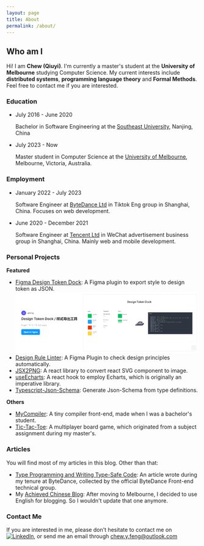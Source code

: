 ```yaml
---
layout: page
title: About
permalink: /about/
---
```


## Who am I

Hi! I am **Chew (Qiuyi)**. I'm currently a master's student at the **University of Melbourne** studying Computer Science. My current interests include **distributed systems**, **programming language theory** and **Formal Methods**. Feel free to contact me if you are interested. 

### Education

- July 2016 - June 2020  

  Bachelor in Software Engineering at the [Southeast University], Nanjing, China 

- July 2023 - Now

  Master student in Computer Science at the [University of Melbourne], Melbourne, Victoria, Australia.

[Southeast University]:https://www.seu.edu.cn/english/
[University of Melbourne]:https://www.unimelb.edu.au/

### Employment

- January 2022 - July 2023

  Software Engineer at [ByteDance Ltd] in Tiktok Eng group in Shanghai, China. Focuses on web development. 

- June 2020 - December 2021
 
  Software Engineer at [Tencent Ltd] in WeChat advertisement business group in Shanghai, China. Mainly web and mobile development.

[Tencent Ltd]: https://www.tencent.com/en-us/
[ByteDance Ltd]:https://www.bytedance.com/en/

### Personal Projects

**Featured**
- [Figma Design Token Dock](https://github.com/ExcitedSpider/figma-design-token-dock): A Figma plugin to export style to design token as JSON.
  ![Preview](/assets/images/20240302-figma-design-token-dock.png)
- [Design Rule Linter](https://www.figma.com/community/plugin/886210367389281399/design-rule-linter): A Figma Plugin to check design principles automatically.
- [JSX2PNG](https://github.com/ExcitedSpider/jsx-to-png): A react library to convert react SVG component to image.
- [useEcharts](https://github.com/ExcitedSpider/qe-use-echarts): A react hook to employ Echarts, which is originally an imperative library.
- [Typescript-Json-Schema](https://github.com/ExcitedSpider/typescript-json-schema): Generate Json-Schema from type definitions.

**Others**
- [MyCompiler](https://github.com/ExcitedSpider/Compiler): A tiny compiler front-end, made when I was a bachelor's student.
- [Tic-Tac-Toe](https://github.com/ExcitedSpider/Tic-Tac-Toe-Server): A multiplayer board game, which originated from a subject assignment during my master's.

### Articles

You will find most of my articles in this blog. Other than that:

- [Type Programming and Writing Type-Safe Code](https://juejin.cn/post/7202413628809199676): An article wrote during my tenure at ByteDance, collected by the official ByteDance Front-end technical group.
- My [Achieved Chinese Blog](https://excitedspider.github.io/archive.excitedspider.github.io/): After moving to Melbourne, I decided to use English for blogging. So I wouldn't update that one anymore.

### Contact Me

If you are interested in me, please don't hesitate to contact me on [![LinkedIn](https://img.shields.io/badge/linkedin-%230077B5.svg?style=for-the-badge&logo=linkedin&logoColor=white)](https://www.linkedin.com/in/qiuyi-feng-348968287), or send me an email through <chew.y.feng@outlook.com>
